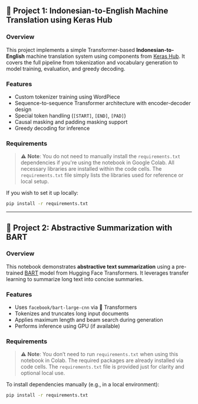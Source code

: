 ## 📘 Project 1: Indonesian-to-English Machine Translation using Keras Hub

### Overview

This project implements a simple Transformer-based **Indonesian-to-English** machine translation system using components from [Keras Hub](https://keras.io/hub/). It covers the full pipeline from tokenization and vocabulary generation to model training, evaluation, and greedy decoding.

### Features

* Custom tokenizer training using WordPiece
* Sequence-to-sequence Transformer architecture with encoder-decoder design
* Special token handling (`[START]`, `[END]`, `[PAD]`)
* Causal masking and padding masking support
* Greedy decoding for inference

### Requirements

> ⚠️ **Note**: You do not need to manually install the `requirements.txt` dependencies if you're using the notebook in Google Colab.
> All necessary libraries are installed within the code cells.
> The `requirements.txt` file simply lists the libraries used for reference or local setup.

If you wish to set it up locally:

```bash
pip install -r requirements.txt
```

---

## 📘 Project 2: Abstractive Summarization with BART

### Overview

This notebook demonstrates **abstractive text summarization** using a pre-trained [BART](https://huggingface.co/facebook/bart-large-cnn) model from Hugging Face Transformers. It leverages transfer learning to summarize long text into concise summaries.

### Features

* Uses `facebook/bart-large-cnn` via 🤗 Transformers
* Tokenizes and truncates long input documents
* Applies maximum length and beam search during generation
* Performs inference using GPU (if available)

### Requirements

> ⚠️ **Note**: You don’t need to run `requirements.txt` when using this notebook in Colab.
> The required packages are already installed via code cells. The `requirements.txt` file is provided just for clarity and optional local use.

To install dependencies manually (e.g., in a local environment):

```bash
pip install -r requirements.txt
```

